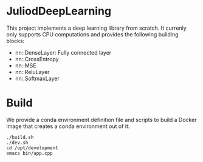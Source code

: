 # JuliodDeepLearning

This project implements a deep learning library from scratch. It currenly only supports CPU computations and provides the following building blocks:

* nn::DenseLayer: Fully connected layer
* nn::CrossEntropy
* nn::MSE 
* nn::ReluLayer
* nn::SoftmaxLayer

# Build

We provide a conda environment definition file and scripts to build a Docker image that creates a conda environment out of it:

```
./build.sh
./dev.sh
cd /opt/development
emacs bin/app.cpp
```


